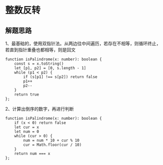 # 整数反转

## 解题思路

1、最基础的，使用双指针法。从两边往中间遍历，若存在不相等，则循环终止，若直到指针重叠也都相等，则是回文
```tsx
function isPalindrome(x: number): boolean {
    const s = x.toString()
    let [p1, p2] = [0, s.length - 1]
    while (p1 < p2) {
        if (s[p1] !== s[p2]) return false
        p1++
        p2--
    }
    return true
};
```

2、计算出倒序的数字，再进行判断
```tsx
function isPalindrome(x: number): boolean {
    if (x < 0) return false
    let cur = x
    let num = 0
    while (cur > 0) {
        num = num * 10 + cur % 10
        cur = Math.floor(cur / 10)
    }
    return num === x
};
```
